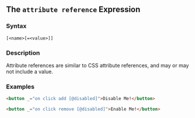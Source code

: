 
## The `attribute reference` Expression

### Syntax

`[<name>[=<value>]]`

### Description

Attribute references are similar to CSS attribute references, and may or may not include a value.

### Examples

```html
<button _="on click add [@disabled]">Disable Me!</button>

<button _="on click remove [@disabled]">Enable Me!</button>
```
